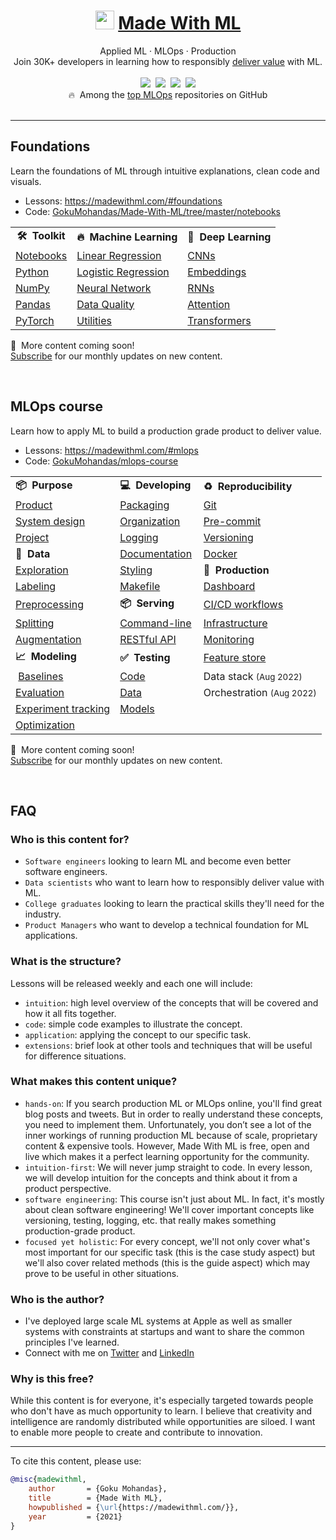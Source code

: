 
<div align="center">
<h1><img width="30" src="https://madewithml.com/static/images/rounded_logo.png">&nbsp;<a href="https://madewithml.com/">Made With ML</a></h1>
Applied ML · MLOps · Production
<br>
Join 30K+ developers in learning how to responsibly <a href="https://madewithml.com/about/">deliver value</a> with ML.
    <br>
</div>

<br>

<div align="center">
    <a target="_blank" href="https://newsletter.madewithml.com"><img src="https://img.shields.io/badge/Subscribe-30K-brightgreen"></a>&nbsp;
    <a target="_blank" href="https://github.com/GokuMohandas/Made-With-ML"><img src="https://img.shields.io/github/stars/GokuMohandas/Made-With-ML.svg?style=social&label=Star"></a>&nbsp;
    <a target="_blank" href="https://www.linkedin.com/in/goku"><img src="https://img.shields.io/badge/style--5eba00.svg?label=LinkedIn&logo=linkedin&style=social"></a>&nbsp;
    <a target="_blank" href="https://twitter.com/GokuMohandas"><img src="https://img.shields.io/twitter/follow/GokuMohandas.svg?label=Follow&style=social"></a>
    <br>
    🔥&nbsp; Among the <a href="https://github.com/GokuMohandas/Made-With-ML" target="_blank">top MLOps</a> repositories on GitHub
</div>

<br>
<hr>

## Foundations
Learn the foundations of ML through intuitive explanations, clean code and visuals.

- Lessons: https://madewithml.com/#foundations
- Code: [GokuMohandas/Made-With-ML/tree/master/notebooks](https://github.com/GokuMohandas/Made-With-ML/tree/master/notebooks)

<table class="table table-striped table-bordered table-vcenter">
    <tr>
        <td align="center"><b>🛠&nbsp; Toolkit</b></td>
        <td align="center"><b>🔥&nbsp; Machine Learning</b></td>
        <td align="center"><b>🤖&nbsp; Deep Learning</b></td>
    </tr>
    <tr>
        <td><a href="https://madewithml.com/courses/foundations/notebooks/">Notebooks</a></td>
        <td><a href="https://madewithml.com/courses/foundations/linear-regression/">Linear Regression</a></td>
        <td><a href="https://madewithml.com/courses/foundations/convolutional-neural-networks/">CNNs</a></td>
    </tr>
    <tr>
        <td><a href="https://madewithml.com/courses/foundations/python/">Python</a></td>
        <td><a href="https://madewithml.com/courses/foundations/logistic-regression/">Logistic Regression</a></td>
        <td><a href="https://madewithml.com/courses/foundations/embeddings/">Embeddings</a></td>
    </tr>
    <tr>
        <td><a href="https://madewithml.com/courses/foundations/numpy/">NumPy</a></td>
        <td><a href="https://madewithml.com/courses/foundations/neural-networks/">Neural Network</a></td>
        <td><a href="https://madewithml.com/courses/foundations/recurrent-neural-networks/">RNNs</a></td>
    </tr>
    <tr>
        <td><a href="https://madewithml.com/courses/foundations/pandas/">Pandas</a></td>
        <td><a href="https://madewithml.com/courses/foundations/data-quality/">Data Quality</a></td>
        <td><a href="https://madewithml.com/courses/foundations/attention/">Attention</a></td>
    </tr>
    <tr>
        <td><a href="https://madewithml.com/courses/foundations/pytorch/">PyTorch</a></td>
        <td><a href="https://madewithml.com/courses/foundations/utilities/">Utilities</a></td>
        <td><a href="https://madewithml.com/courses/foundations/transformers/">Transformers</a></td>
    </tr>
</table>

📆&nbsp; More content coming soon!<br>
<a href="https://newsletter.madewithml.com" target="_blank">Subscribe</a> for our monthly updates on new content.

<br>

## MLOps course
Learn how to apply ML to build a production grade product to deliver value.

- Lessons: https://madewithml.com/#mlops
- Code: [GokuMohandas/mlops-course](https://github.com/GokuMohandas/mlops-course)

<table>
	<tbody>
		<tr>
			<td><strong>📦&nbsp; Purpose</strong></td>
			<td><strong>💻&nbsp; Developing</strong>&nbsp;</td>
			<td><strong>♻️&nbsp; Reproducibility</strong></td>
		</tr>
		<tr>
			<td><a href="https://madewithml.com/courses/mlops/purpose/">Product</a></td>
			<td><a href="https://madewithml.com/courses/mlops/packaging/">Packaging</a></td>
			<td><a href="https://madewithml.com/courses/mlops/git/">Git</a></td>
		</tr>
		<tr>
			<td><a href="https://madewithml.com/courses/mlops/product/#system-design">System design</a></td>
			<td><a href="https://madewithml.com/courses/mlops/organization/">Organization</a></td>
			<td><a href="https://madewithml.com/courses/mlops/pre-commit/">Pre-commit</a></td>
		</tr>
		<tr>
			<td><a href="https://madewithml.com/courses/mlops/purpose#project-management">Project</a></td>
			<td><a href="https://madewithml.com/courses/mlops/logging/">Logging</a></td>
			<td><a href="https://madewithml.com/courses/mlops/versioning/">Versioning</a></td>
		</tr>
		<tr>
			<td><strong>🔢&nbsp; Data</strong></td>
			<td><a href="https://madewithml.com/courses/mlops/documentation/">Documentation</a></td>
			<td><a href="https://madewithml.com/courses/mlops/docker/">Docker</a></td>
		</tr>
		<tr style="height: 23.5px;">
			<td style="height: 23.5px;"><a href="https://madewithml.com/courses/mlops/exploratory-data-analysis/">Exploration</a></td>
			<td style="height: 23.5px;"><a href="https://madewithml.com/courses/mlops/styling/">Styling</a></td>
			<td style="height: 23.5px;"><strong>🚀&nbsp; Production</strong></td>
		</tr>
		<tr>
			<td><a href="https://madewithml.com/courses/mlops/labeling/">Labeling</a></td>
			<td><a href="https://madewithml.com/courses/mlops/makefile/">Makefile</a></td>
			<td><a href="https://madewithml.com/courses/mlops/dashboard/">Dashboard</a></td>
		</tr>
		<tr>
			<td><a href="https://madewithml.com/courses/mlops/preprocessing/">Preprocessing</a></td>
			<td><strong>📦&nbsp; Serving</strong></td>
			<td><a href="https://madewithml.com/courses/mlops/cicd/">CI/CD workflows</a></td>
		</tr>
		<tr>
			<td><a href="https://madewithml.com/courses/mlops/splitting/">Splitting</a></td>
			<td><a href="https://madewithml.com/courses/mlops/cli/">Command-line</a></td>
			<td><a href="https://madewithml.com/courses/mlops/infrastructure/">Infrastructure</a></td>
		</tr>
		<tr>
			<td><a href="https://madewithml.com/courses/mlops/augmentation/">Augmentation</a></td>
			<td><a href="https://madewithml.com/courses/mlops/api/">RESTful API</a></td>
			<td><a href="https://madewithml.com/courses/mlops/monitoring/">Monitoring</a></td>
		</tr>
		<tr>
			<td><strong>📈&nbsp; Modeling</strong></td>
			<td><strong>✅&nbsp; Testing</strong></td>
			<td><a href="https://madewithml.com/courses/mlops/feature-store/">Feature store</a></td>
		</tr>
		<tr>
			<td>&nbsp;<a href="https://madewithml.com/courses/mlops/baselines/">Baselines</a></td>
			<td><a href="https://madewithml.com/courses/mlops/testing/">Code</a></td>
			<td><a>Data stack</a>&nbsp;<small>(Aug 2022)</small></td>
		</tr>
		<tr>
			<td><a href="https://madewithml.com/courses/mlops/evaluation/">Evaluation</a></td>
			<td><a href="https://madewithml.com/courses/mlops/testing/#data">Data</a></td>
			<td><a>Orchestration</a>&nbsp;<small>(Aug 2022)</small></td>
		</tr>
		<tr>
			<td><a href="https://madewithml.com/courses/mlops/experiment-tracking/">Experiment tracking</a></td>
			<td><a href="https://madewithml.com/courses/mlops/testing/#models">Models</a></td>
			<td>&nbsp;</td>
		</tr>
		<tr>
			<td><a href="https://madewithml.com/courses/mlops/optimization/">Optimization</a></td>
			<td>&nbsp;</td>
			<td>&nbsp;</td>
		</tr>
	</tbody>
</table>

📆&nbsp; More content coming soon!<br>
<a href="https://newsletter.madewithml.com" target="_blank">Subscribe</a> for our monthly updates on new content.

<br>

## FAQ

### Who is this content for?
- `Software engineers` looking to learn ML and become even better software engineers.
- `Data scientists` who want to learn how to responsibly deliver value with ML.
- `College graduates` looking to learn the practical skills they'll need for the industry.
- `Product Managers` who want to develop a technical foundation for ML applications.

### What is the structure?
Lessons will be released weekly and each one will include:
- `intuition`: high level overview of the concepts that will be covered and how it all fits together.
- `code`: simple code examples to illustrate the concept.
- `application`: applying the concept to our specific task.
- `extensions`: brief look at other tools and techniques that will be useful for difference situations.

### What makes this content unique?
- `hands-on`: If you search production ML or MLOps online, you'll find great blog posts and tweets. But in order to really understand these concepts, you need to implement them. Unfortunately, you don’t see a lot of the inner workings of running production ML because of scale, proprietary content & expensive tools. However, Made With ML is free, open and live which makes it a perfect learning opportunity for the community.
- `intuition-first`: We will never jump straight to code. In every lesson, we will develop intuition for the concepts and think about it from a product perspective.
- `software engineering`: This course isn't just about ML. In fact, it's mostly about clean software engineering! We'll cover important concepts like versioning, testing, logging, etc. that really makes something production-grade product.
- `focused yet holistic`: For every concept, we'll not only cover what's most important for our specific task (this is the case study aspect) but we'll also cover related methods (this is the guide aspect) which may prove to be useful in other situations.

### Who is the author?
- I've deployed large scale ML systems at Apple as well as smaller systems with constraints at startups and want to share the common principles I've learned.
- Connect with me on <a href="https://twitter.com/GokuMohandas" target="_blank"><i class="fab fa-twitter ai-color-info mr-1"></i>Twitter</a> and <a href="https://www.linkedin.com/in/goku" target="_blank"><i class="fab fa-linkedin ai-color-primary mr-1"></i>LinkedIn</a>

### Why is this free?
While this content is for everyone, it's especially targeted towards people who don't have as much opportunity to learn. I believe that creativity and intelligence are randomly distributed while opportunities are siloed. I want to enable more people to create and contribute to innovation.


<hr>
<!-- Citation -->
To cite this content, please use:

```bibtex
@misc{madewithml,
    author       = {Goku Mohandas},
    title        = {Made With ML},
    howpublished = {\url{https://madewithml.com/}},
    year         = {2021}
}
```
